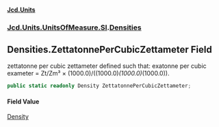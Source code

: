 #### [Jcd.Units](index.md 'index')
### [Jcd.Units.UnitsOfMeasure.SI](Jcd.Units.UnitsOfMeasure.SI.md 'Jcd.Units.UnitsOfMeasure.SI').[Densities](Densities.md 'Jcd.Units.UnitsOfMeasure.SI.Densities')

## Densities.ZettatonnePerCubicZettameter Field

zettatonne per cubic zettameter defined such that: exatonne per cubic exameter = Zt/Zm³ × (1000.0)/((1000.0)*(1000.0)*(1000.0)).

```csharp
public static readonly Density ZettatonnePerCubicZettameter;
```

#### Field Value
[Density](Density.md 'Jcd.Units.UnitTypes.Density')